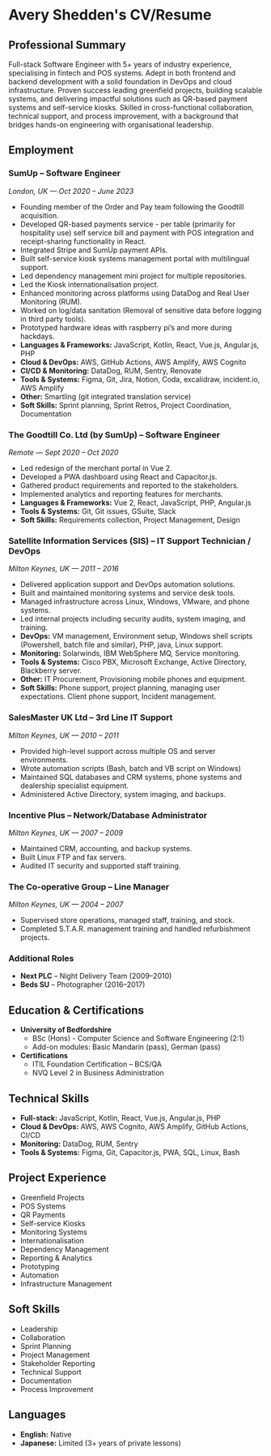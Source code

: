 # Avery Shedden's CV/Resume

## Professional Summary

Full-stack Software Engineer with 5+ years of industry experience, specialising in fintech and POS systems. Adept in both frontend and backend development with a solid foundation in DevOps and cloud infrastructure. Proven success leading greenfield projects, building scalable systems, and delivering impactful solutions such as QR-based payment systems and self-service kiosks. Skilled in cross-functional collaboration, technical support, and process improvement, with a background that bridges hands-on engineering with organisational leadership.

## Employment

### SumUp – Software Engineer

_London, UK — Oct 2020 – June 2023_

- Founding member of the Order and Pay team following the Goodtill acquisition.
- Developed QR-based payments service - per table (primarily for hospitality use) self service bill and payment with POS integration and receipt-sharing functionality in React.
- Integrated Stripe and SumUp payment APIs.
- Built self-service kiosk systems management portal with multilingual support.
- Led dependency management mini project for multiple repositories.
- Led the Kiosk internationalisation project.
- Enhanced monitoring across platforms using DataDog and Real User Monitoring (RUM).
- Worked on log/data sanitation (Removal of sensitive data before logging in third party tools).
- Prototyped hardware ideas with raspberry pi’s and more during hackdays.
- **Languages & Frameworks:** JavaScript, Kotlin, React, Vue.js, Angular.js, PHP
- **Cloud & DevOps:** AWS, GitHub Actions, AWS Amplify, AWS Cognito
- **CI/CD & Monitoring:** DataDog, RUM, Sentry, Renovate
- **Tools & Systems:** Figma, Git, Jira, Notion, Coda, excalidraw, incident.io, AWS Amplify
- **Other:** Smartling (git integrated translation service)
- **Soft Skills:** Sprint planning, Sprint Retros, Project Coordination, Documentation

### The Goodtill Co. Ltd (by SumUp) – Software Engineer

_Remote — Sept 2020 – Oct 2020_

- Led redesign of the merchant portal in Vue 2.
- Developed a PWA dashboard using React and Capacitor.js.
- Gathered product requirements and reported to the stakeholders.
- Implemented analytics and reporting features for merchants.
- **Languages & Frameworks:** Vue 2, React, JavaScript, PHP, Angular.js
- **Tools & Systems:** Git, Git issues, GSuite, Slack
- **Soft Skills:** Requirements collection, Project Management, Design

### Satellite Information Services (SIS) – IT Support Technician / DevOps

_Milton Keynes, UK — 2011 – 2016_

- Delivered application support and DevOps automation solutions.
- Built and maintained monitoring systems and service desk tools.
- Managed infrastructure across Linux, Windows, VMware, and phone systems.
- Led internal projects including security audits, system imaging, and training.
- **DevOps:** VM management, Environment setup, Windows shell scripts (Powershell, batch file and similar), PHP, java, Linux support.
- **Monitoring:** Solarwinds, IBM WebSphere MQ, Service monitoring.
- **Tools & Systems:** Cisco PBX, Microsoft Exchange, Active Directory, Blackberry server.
- **Other:** IT Procurement, Provisioning mobile phones and equipment.
- **Soft Skills:** Phone support, project planning, managing user expectations. Client phone support, Incident management.

### SalesMaster UK Ltd – 3rd Line IT Support

_Milton Keynes, UK — 2010 – 2011_

- Provided high-level support across multiple OS and server environments.
- Wrote automation scripts (Bash, batch and VB script on Windows)
- Maintained SQL databases and CRM systems, phone systems and dealership specialist equipment.
- Administered Active Directory, system imaging, and backups.

### Incentive Plus – Network/Database Administrator

_Milton Keynes, UK — 2007 – 2009_

- Maintained CRM, accounting, and backup systems.
- Built Linux FTP and fax servers.
- Audited IT security and supported staff training.

### The Co-operative Group – Line Manager

_Milton Keynes, UK — 2004 – 2007_

- Supervised store operations, managed staff, training, and stock.
- Completed S.T.A.R. management training and handled refurbishment projects.

### Additional Roles

- **Next PLC** – Night Delivery Team (2009–2010)
- **Beds SU** – Photographer (2016–2017)

## Education & Certifications

- **University of Bedfordshire**
  - BSc (Hons) - Computer Science and Software Engineering (2:1)
  - Add-on modules: Basic Mandarin (pass), German (pass)
- **Certifications**
  - ITIL Foundation Certification – BCS/QA
  - NVQ Level 2 in Business Administration

## Technical Skills

- **Full-stack:** JavaScript, Kotlin, React, Vue.js, Angular.js, PHP
- **Cloud & DevOps:** AWS, AWS Cognito, AWS Amplify, GitHub Actions, CI/CD
- **Monitoring:** DataDog, RUM, Sentry
- **Tools & Systems:** Figma, Git, Capacitor.js, PWA, SQL, Linux, Bash

## Project Experience

- Greenfield Projects
- POS Systems
- QR Payments
- Self-service Kiosks
- Monitoring Systems
- Internationalisation
- Dependency Management
- Reporting & Analytics
- Prototyping
- Automation
- Infrastructure Management

## Soft Skills

- Leadership
- Collaboration
- Sprint Planning
- Project Management
- Stakeholder Reporting
- Technical Support
- Documentation
- Process Improvement

## Languages

- **English:** Native
- **Japanese:** Limited (3+ years of private lessons)
